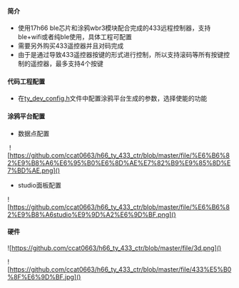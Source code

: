 #### 简介

- 使用17h66 ble芯片和涂鸦wbr3模块配合完成的433远程控制器，支持ble+wifi或者纯ble使用，具体工程可配置
- 需要另外购买433遥控器并且对码完成
- 由于是通过导致433遥控器按键的形式进行控制，所以支持滚码等所有按键控制的遥控器，最多支持4个按键

#### 代码工程配置

- 在[ty_dev_config.h](https://github.com/ccat0663/h66_ty_433_ctr/blob/master/software/ST17H66_SDK_3.1.1.2-ty/example/Tuya_IOT/simpleBlePeripheral/source/ty_dev_config.h)文件中配置涂鸦平台生成的参数，选择使能的功能

#### 涂鸦平台配置

- 数据点配置

​	![https://github.com/ccat0663/h66_ty_433_ctr/blob/master/file/%E6%B6%82%E9%B8%A6%E6%95%B0%E6%8D%AE%E7%82%B9%E9%85%8D%E7%BD%AE.png]()

- studio面板配置

![https://github.com/ccat0663/h66_ty_433_ctr/blob/master/file/%E6%B6%82%E9%B8%A6studio%E9%9D%A2%E6%9D%BF.png]()

#### 硬件

![https://github.com/ccat0663/h66_ty_433_ctr/blob/master/file/3d.png]()

![https://github.com/ccat0663/h66_ty_433_ctr/blob/master/file/433%E5%B0%8F%E6%9D%BF.jpg]()
